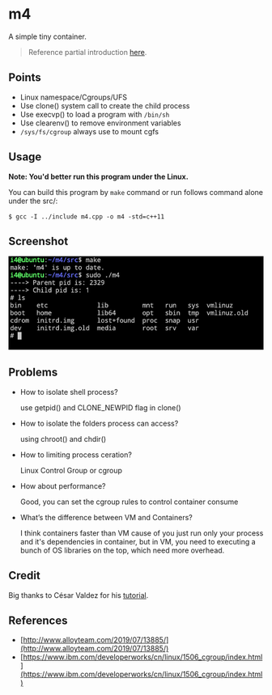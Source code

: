 # m4

A simple tiny container.

> Reference partial introduction [here](https://github.com/i0Ek3/m4/blob/master/doc/intro.md).

## Points

- Linux namespace/Cgroups/UFS
- Use clone() system call to create the child process
- Use execvp() to load a program with `/bin/sh`
- Use clearenv() to remove environment variables
- `/sys/fs/cgroup` always use to mount cgfs


## Usage

**Note: You'd better run this program under the Linux.**

You can build this program by `make` command or run follows command alone under the src/:

```Shell
$ gcc -I ../include m4.cpp -o m4 -std=c++11
```


## Screenshot

![](https://github.com/i0Ek3/m4/blob/master/pic/m4.png)


## Problems

- How to isolate shell process?
    
    use getpid() and CLONE_NEWPID flag in clone()

- How to isolate the folders process can access?

    using chroot() and chdir()

- How to limiting process ceration?

    Linux Control Group or cgroup

- How about performance?

    Good, you can set the cgroup rules to control container consume

- What’s the difference between VM and Containers?

    I think containers faster than VM cause of you just run only your process and it's dependencies in container, but in VM, you need to executing a bunch of OS libraries on the top, which need more overhead.

## Credit

Big thanks to César Valdez for his [tutorial](http://cesarvr.github.io/post/2018-05-22-create-containers/).

## References

- [http://www.alloyteam.com/2019/07/13885/](http://www.alloyteam.com/2019/07/13885/)
- [https://www.ibm.com/developerworks/cn/linux/1506_cgroup/index.html](https://www.ibm.com/developerworks/cn/linux/1506_cgroup/index.html)
